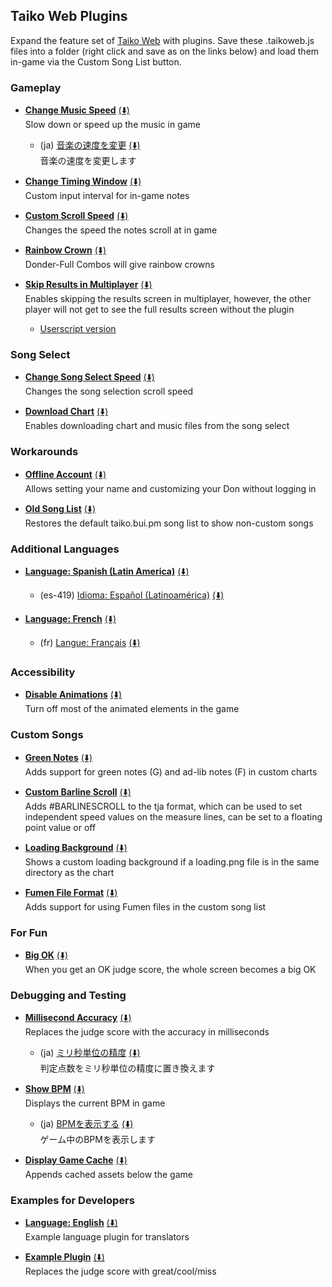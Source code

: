 ## Taiko Web Plugins
Expand the feature set of [Taiko Web](https://github.com/bui/taiko-web) with plugins. Save these .taikoweb.js files into a folder (right click and save as on the links below) and load them in-game via the Custom Song List button.

### Gameplay
- [**Change Music Speed**](https://github.com/KatieFrogs/taiko-web-plugins/raw/main/gameplay/change-music-speed.taikoweb.js) [(⬇️)](https://minhaskamal.github.io/DownGit/#/home?url=https://github.com/KatieFrogs/taiko-web-plugins/raw/main/gameplay/change-music-speed.taikoweb.js)  
  Slow down or speed up the music in game
  - (ja) [音楽の速度を変更](https://github.com/KatieFrogs/taiko-web-plugins/raw/main/gameplay/change-music-speed.taikoweb.js) [(⬇️)](https://minhaskamal.github.io/DownGit/#/home?url=https://github.com/KatieFrogs/taiko-web-plugins/raw/main/gameplay/change-music-speed.taikoweb.js)  
    音楽の速度を変更します

- [**Change Timing Window**](https://github.com/KatieFrogs/taiko-web-plugins/raw/main/gameplay/change-timing-window.taikoweb.js) [(⬇️)](https://minhaskamal.github.io/DownGit/#/home?url=https://github.com/KatieFrogs/taiko-web-plugins/raw/main/gameplay/change-timing-window.taikoweb.js)  
  Custom input interval for in-game notes

- [**Custom Scroll Speed**](https://github.com/KatieFrogs/taiko-web-plugins/raw/main/gameplay/custom-scroll-speed.taikoweb.js) [(⬇️)](https://minhaskamal.github.io/DownGit/#/home?url=https://github.com/KatieFrogs/taiko-web-plugins/raw/main/gameplay/custom-scroll-speed.taikoweb.js)  
  Changes the speed the notes scroll at in game

- [**Rainbow Crown**](https://github.com/KatieFrogs/taiko-web-plugins/raw/main/gameplay/rainbow-crown.taikoweb.js) [(⬇️)](https://minhaskamal.github.io/DownGit/#/home?url=https://github.com/KatieFrogs/taiko-web-plugins/raw/main/gameplay/rainbow-crown.taikoweb.js)  
  Donder-Full Combos will give rainbow crowns

- [**Skip Results in Multiplayer**](https://github.com/KatieFrogs/taiko-web-plugins/raw/main/gameplay/skip-results-in-multiplayer.taikoweb.js) [(⬇️)](https://minhaskamal.github.io/DownGit/#/home?url=https://github.com/KatieFrogs/taiko-web-plugins/raw/main/gameplay/skip-results-in-multiplayer.taikoweb.js)  
  Enables skipping the results screen in multiplayer, however, the other player will not get to see the full results screen without the plugin
  - [Userscript version](https://github.com/KatieFrogs/taiko-web-plugins/raw/main/userscripts/skip-results-in-multiplayer.user.js)

### Song Select
- [**Change Song Select Speed**](https://github.com/KatieFrogs/taiko-web-plugins/raw/main/song-select/change-song-select-speed.taikoweb.js) [(⬇️)](https://minhaskamal.github.io/DownGit/#/home?url=https://github.com/KatieFrogs/taiko-web-plugins/raw/main/song-select/change-song-select-speed.taikoweb.js)  
  Changes the song selection scroll speed

- [**Download Chart**](https://github.com/KatieFrogs/taiko-web-plugins/raw/main/song-select/download-chart.taikoweb.js) [(⬇️)](https://minhaskamal.github.io/DownGit/#/home?url=https://github.com/KatieFrogs/taiko-web-plugins/raw/main/song-select/download-chart.taikoweb.js)  
  Enables downloading chart and music files from the song select

### Workarounds
- [**Offline Account**](https://github.com/KatieFrogs/taiko-web-plugins/raw/main/workarounds/offline-account.taikoweb.js) [(⬇️)](https://minhaskamal.github.io/DownGit/#/home?url=https://github.com/KatieFrogs/taiko-web-plugins/raw/main/workarounds/offline-account.taikoweb.js)  
  Allows setting your name and customizing your Don without logging in

- [**Old Song List**](https://github.com/KatieFrogs/taiko-web-plugins/raw/main/workarounds/old-song-list.taikoweb.js) [(⬇️)](https://minhaskamal.github.io/DownGit/#/home?url=https://github.com/KatieFrogs/taiko-web-plugins/raw/main/workarounds/old-song-list.taikoweb.js)  
  Restores the default taiko.bui.pm song list to show non-custom songs

### Additional Languages
- [**Language: Spanish (Latin America)**](https://github.com/KatieFrogs/taiko-web-plugins/raw/main/languages/language-es-419.taikoweb.js) [(⬇️)](https://minhaskamal.github.io/DownGit/#/home?url=https://github.com/KatieFrogs/taiko-web-plugins/raw/main/languages/language-es-419.taikoweb.js)
  - (es-419) [Idioma: Español (Latinoamérica)](https://github.com/KatieFrogs/taiko-web-plugins/raw/main/languages/language-es-419.taikoweb.js) [(⬇️)](https://minhaskamal.github.io/DownGit/#/home?url=https://github.com/KatieFrogs/taiko-web-plugins/raw/main/languages/language-es-419.taikoweb.js)
  
- [**Language: French**](https://github.com/KatieFrogs/taiko-web-plugins/raw/main/languages/language-fr.taikoweb.js) [(⬇️)](https://minhaskamal.github.io/DownGit/#/home?url=https://github.com/KatieFrogs/taiko-web-plugins/raw/main/languages/language-fr.taikoweb.js)
  - (fr) [Langue: Français](https://github.com/KatieFrogs/taiko-web-plugins/raw/main/languages/language-fr.taikoweb.js) [(⬇️)](https://minhaskamal.github.io/DownGit/#/home?url=https://github.com/KatieFrogs/taiko-web-plugins/raw/main/languages/language-fr.taikoweb.js)

### Accessibility
- [**Disable Animations**](https://github.com/KatieFrogs/taiko-web-plugins/raw/main/accessibility/disable-animations.taikoweb.js) [(⬇️)](https://minhaskamal.github.io/DownGit/#/home?url=https://github.com/KatieFrogs/taiko-web-plugins/raw/main/accessibility/disable-animations.taikoweb.js)  
  Turn off most of the animated elements in the game

### Custom Songs
- [**Green Notes**](https://github.com/KatieFrogs/taiko-web-plugins/raw/main/custom-songs/green-notes.taikoweb.js) [(⬇️)](https://minhaskamal.github.io/DownGit/#/home?url=https://github.com/KatieFrogs/taiko-web-plugins/raw/main/custom-songs/green-notes.taikoweb.js)  
  Adds support for green notes (G) and ad-lib notes (F) in custom charts

- [**Custom Barline Scroll**](https://github.com/KatieFrogs/taiko-web-plugins/raw/main/custom-songs/custom-barline-scroll.taikoweb.js) [(⬇️)](https://minhaskamal.github.io/DownGit/#/home?url=https://github.com/KatieFrogs/taiko-web-plugins/raw/main/custom-songs/custom-barline-scroll.taikoweb.js)  
  Adds #BARLINESCROLL to the tja format, which can be used to set independent speed values on the measure lines, can be set to a floating point value or off

- [**Loading Background**](https://github.com/KatieFrogs/taiko-web-plugins/raw/main/custom-songs/loading-background.taikoweb.js) [(⬇️)](https://minhaskamal.github.io/DownGit/#/home?url=https://github.com/KatieFrogs/taiko-web-plugins/raw/main/custom-songs/loading-background.taikoweb.js)  
  Shows a custom loading background if a loading.png file is in the same directory as the chart

- [**Fumen File Format**](https://github.com/KatieFrogs/taiko-web-plugins/raw/main/custom-songs/fumen-file-format.taikoweb.js) [(⬇️)](https://minhaskamal.github.io/DownGit/#/home?url=https://github.com/KatieFrogs/taiko-web-plugins/raw/main/custom-songs/fumen-file-format.taikoweb.js)  
  Adds support for using Fumen files in the custom song list

### For Fun
- [**Big OK**](https://github.com/KatieFrogs/taiko-web-plugins/raw/main/for-fun/big-ok.taikoweb.js) [(⬇️)](https://minhaskamal.github.io/DownGit/#/home?url=https://github.com/KatieFrogs/taiko-web-plugins/raw/main/for-fun/big-ok.taikoweb.js)  
  When you get an OK judge score, the whole screen becomes a big OK

### Debugging and Testing
- [**Millisecond Accuracy**](https://github.com/KatieFrogs/taiko-web-plugins/raw/main/debugging-testing/millisecond-accuracy.taikoweb.js) [(⬇️)](https://minhaskamal.github.io/DownGit/#/home?url=https://github.com/KatieFrogs/taiko-web-plugins/raw/main/debugging-testing/millisecond-accuracy.taikoweb.js)  
  Replaces the judge score with the accuracy in milliseconds
  - (ja) [ミリ秒単位の精度](https://github.com/KatieFrogs/taiko-web-plugins/raw/main/debugging-testing/millisecond-accuracy.taikoweb.js) [(⬇️)](https://minhaskamal.github.io/DownGit/#/home?url=https://github.com/KatieFrogs/taiko-web-plugins/raw/main/debugging-testing/millisecond-accuracy.taikoweb.js)  
    判定点数をミリ秒単位の精度に置き換えます

- [**Show BPM**](https://github.com/KatieFrogs/taiko-web-plugins/raw/main/debugging-testing/show-bpm.taikoweb.js) [(⬇️)](https://minhaskamal.github.io/DownGit/#/home?url=https://github.com/KatieFrogs/taiko-web-plugins/raw/main/debugging-testing/show-bpm.taikoweb.js)  
  Displays the current BPM in game
  - (ja) [BPMを表示する](https://github.com/KatieFrogs/taiko-web-plugins/raw/main/debugging-testing/show-bpm.taikoweb.js) [(⬇️)](https://minhaskamal.github.io/DownGit/#/home?url=https://github.com/KatieFrogs/taiko-web-plugins/raw/main/debugging-testing/show-bpm.taikoweb.js)  
    ゲーム中のBPMを表示します

- [**Display Game Cache**](https://github.com/KatieFrogs/taiko-web-plugins/raw/main/debugging-testing/display-game-cache.taikoweb.js) [(⬇️)](https://minhaskamal.github.io/DownGit/#/home?url=https://github.com/KatieFrogs/taiko-web-plugins/raw/main/debugging-testing/display-game-cache.taikoweb.js)  
  Appends cached assets below the game

### Examples for Developers
- [**Language: English**](https://github.com/KatieFrogs/taiko-web-plugins/raw/main/examples/language-en.taikoweb.js) [(⬇️)](https://minhaskamal.github.io/DownGit/#/home?url=https://github.com/KatieFrogs/taiko-web-plugins/raw/main/examples/language-en.taikoweb.js)  
  Example language plugin for translators

- [**Example Plugin**](https://github.com/KatieFrogs/taiko-web-plugins/raw/main/examples/example-plugin.taikoweb.js) [(⬇️)](https://minhaskamal.github.io/DownGit/#/home?url=https://github.com/KatieFrogs/taiko-web-plugins/raw/main/examples/example-plugin.taikoweb.js)  
  Replaces the judge score with great/cool/miss
